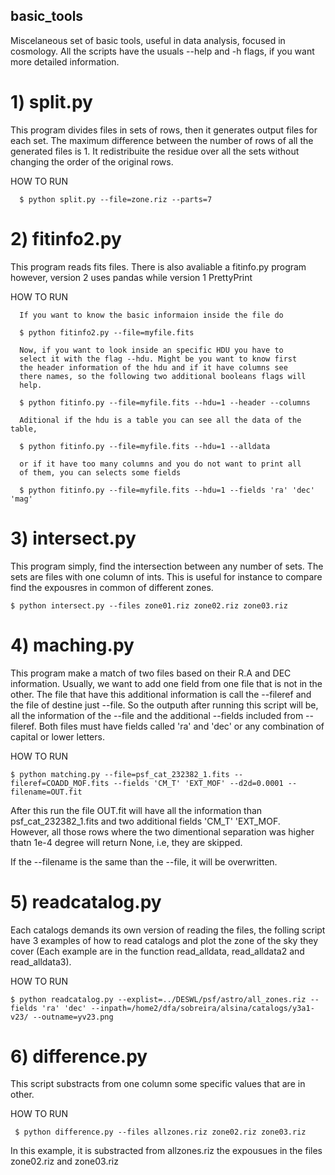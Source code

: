 ## basic_tools
Miscelaneous set of basic tools, useful in data analysis, focused in cosmology. 
All the scripts have the usuals --help and -h flags, if you want more detailed information.
  
  # 1) split.py 
    
  This program divides files in sets of rows, then it generates output
  files for each set. The maximum difference between the number of
  rows of all the generated files is 1. It redistribuite the residue
  over all the sets without changing the order of the original rows.
  
  HOW TO RUN
    
      $ python split.py --file=zone.riz --parts=7
  
  
  # 2) fitinfo2.py
  
  This program reads fits files. There is also avaliable a fitinfo.py
  program however, version 2 uses pandas while version 1 PrettyPrint

  HOW TO RUN 

      If you want to know the basic informaion inside the file do
    
      $ python fitinfo2.py --file=myfile.fits

      Now, if you want to look inside an specific HDU you have to
      select it with the flag --hdu. Might be you want to know first
      the header information of the hdu and if it have columns see
      there names, so the following two additional booleans flags will
      help.

      $ python fitinfo.py --file=myfile.fits --hdu=1 --header --columns

      Aditional if the hdu is a table you can see all the data of the table,

      $ python fitinfo.py --file=myfile.fits --hdu=1 --alldata 

      or if it have too many columns and you do not want to print all
      of them, you can selects some fields
  
      $ python fitinfo.py --file=myfile.fits --hdu=1 --fields 'ra' 'dec' 'mag'
   

   # 3) intersect.py

  This program simply, find the intersection between any number of
  sets. The sets are files with one column of ints. This is useful for
  instance to compare find the expousres in common of different zones.
  
    $ python intersect.py --files zone01.riz zone02.riz zone03.riz
  
# 4) maching.py
  
  This program make a match of two files based on their R.A and DEC
  information. Usually, we want to add one field from one file that is
  not in the other. The file that have this additional information is
  call the --fileref and the file of destine just --file. So the
  outputh after running this script will be, all the information of
  the --file and the additional --fields included from --fileref. Both
  files must have fields called 'ra' and 'dec' or any combination of
  capital or lower letters.
  
  HOW TO RUN
    
    $ python matching.py --file=psf_cat_232382_1.fits --fileref=COADD_MOF.fits --fields 'CM_T' 'EXT_MOF' --d2d=0.0001 --filename=OUT.fit
  
  After this run the file OUT.fit will have all the information than psf_cat_232382_1.fits and two additional fields 'CM_T' 'EXT_MOF.   
 However, all those rows where the two dimentional separation was higher thatn 1e-4 degree will return None, i.e, they are skipped.
 
  If the --filename is the same than the --file, it will be overwritten.
  
# 5) readcatalog.py
  Each catalogs demands its own version of reading the files, the folling script have 3 examples of how to read catalogs and plot the zone of the sky they cover (Each example are in the function read_alldata, read_alldata2 and read_alldata3).
  
  HOW TO RUN
     
    $ python readcatalog.py --explist=../DESWL/psf/astro/all_zones.riz --fields 'ra' 'dec' --inpath=/home2/dfa/sobreira/alsina/catalogs/y3a1-v23/ --outname=yv23.png

 
 # 6) difference.py
  This script substracts from one column some specific values that are in other. 

  HOW TO RUN
  
     $ python difference.py --files allzones.riz zone02.riz zone03.riz
  
  In this example, it is substracted from allzones.riz the expousues in the files zone02.riz and zone03.riz
    
